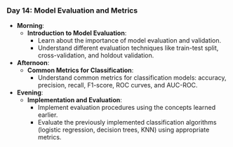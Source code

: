 ### **Day 14: Model Evaluation and Metrics**

- **Morning**:
    - **Introduction to Model Evaluation**:
        - Learn about the importance of model evaluation and validation.
        - Understand different evaluation techniques like train-test split, cross-validation, and holdout validation.
- **Afternoon**:
    - **Common Metrics for Classification**:
        - Understand common metrics for classification models: accuracy, precision, recall, F1-score, ROC curves, and AUC-ROC.
- **Evening**:
    - **Implementation and Evaluation**:
        - Implement evaluation procedures using the concepts learned earlier.
        - Evaluate the previously implemented classification algorithms (logistic regression, decision trees, KNN) using appropriate metrics.